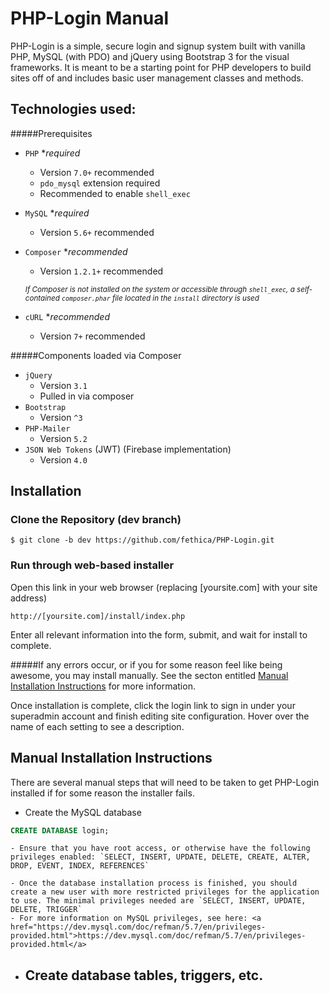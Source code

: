 PHP-Login Manual
================

PHP-Login is a simple, secure login and signup system built with vanilla PHP, MySQL (with PDO) and jQuery using Bootstrap 3 for the visual frameworks. It is meant to be a starting point for PHP developers to build sites off of and includes basic user management classes and methods.

Technologies used:
------------------
#####Prerequisites

- `PHP` *_required_
	- Version `7.0+` recommended
	- `pdo_mysql` extension required
	- Recommended to enable `shell_exec`
	
- `MySQL` *_required_
	- Version `5.6+` recommended
 
- `Composer` *_recommended_
	- Version `1.2.1+` recommended
	 
	 <small>*If Composer is not installed on the system or accessible through `shell_exec`, a self-contained `composer.phar` file located in the `install` directory is used*</small>
	 
- `cURL` *_recommended_
	- Version `7+` recommended

#####Components loaded via Composer
- `jQuery`
	- Version `3.1`
	- Pulled in via composer
- `Bootstrap`
	- Version `^3`
- `PHP-Mailer`
	- Version `5.2`
- `JSON Web Tokens` (JWT) (Firebase implementation)
	- Version `4.0`


Installation
------------
### Clone the Repository (dev branch)
    $ git clone -b dev https://github.com/fethica/PHP-Login.git

### Run through web-based installer 
Open this link in your web browser (replacing [yoursite.com] with your site address)
    
    http://[yoursite.com]/install/index.php

Enter all relevant information into the form, submit, and wait for install to complete.


#####If any errors occur, or if you for some reason feel like being awesome, you may install manually. See the secton entitled [Manual Installation Instructions](#maninstall) for more information.


Once installation is complete, click the login link to sign in under your superadmin account and finish editing site configuration. Hover over the name of each setting to see a description.




<div id="maninstall">
<h2>Manual Installation Instructions</h2>
</div>
There are several manual steps that will need to be taken to get PHP-Login installed if for some reason the installer fails. 

- Create the MySQL database
```sql
CREATE DATABASE login;
```

	- Ensure that you have root access, or otherwise have the following privileges enabled: `SELECT, INSERT, UPDATE, DELETE, CREATE, ALTER, DROP, EVENT, INDEX, REFERENCES`

	- Once the database installation process is finished, you should create a new user with more restricted privileges for the application to use. The minimal privileges needed are `SELECT, INSERT, UPDATE, DELETE, TRIGGER`
	- For more information on MySQL privileges, see here: <a href="https://dev.mysql.com/doc/refman/5.7/en/privileges-provided.html">https://dev.mysql.com/doc/refman/5.7/en/privileges-provided.html</a>

- Create database tables, triggers, etc.
	- 
